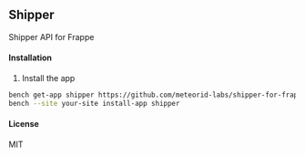 ## Shipper

Shipper API for Frappe

#### Installation

1. Install the app

```bash
bench get-app shipper https://github.com/meteorid-labs/shipper-for-frappe
bench --site your-site install-app shipper
```

#### License

MIT
